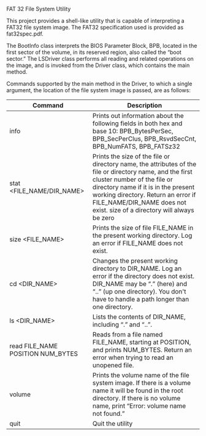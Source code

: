 FAT 32 File System Utility

This project provides a shell-like utility that is capable of interpreting a FAT32 file system image. The FAT32 specification used is provided as fat32spec.pdf.

The BootInfo class interprets the BIOS Parameter Block, BPB, located in the first sector of the volume, in its reserved region, also called the “boot sector.” The LSDriver class performs all reading and related operations on the image, and is invoked from the Driver class, which contains the main method.

Commands supported by the main method in the Driver, to which a single argument, the location of the file system image is passed, are as follows:

|Command|Description  |
|--|--|
|info |Prints out information about the following fields in both hex and base 10: BPB_BytesPerSec, BPB_SecPerClus, BPB_RsvdSecCnt, BPB_NumFATS, BPB_FATSz32 |
|stat <FILE_NAME/DIR_NAME> |Prints the size of the file or directory name, the attributes of the file or directory name, and the first cluster number of the file or directory name if it is in the present working directory.  Return an error if FILE_NAME/DIR_NAME does not exist. size of a directory will always be zero|
|size <FILE_NAME> | Prints the size of file FILE_NAME in the present working directory. Log an error if FILE_NAME does not exist. |
|cd <DIR_NAME>|Changes the present working directory to DIR_NAME.  Log an error if the directory does not exist.  DIR_NAME may be “.” (here) and “..” (up one directory).  You don't have to handle a path longer than one directory.  |
|ls <DIR_NAME> |Lists the contents of DIR_NAME, including “.” and “..”. |
|read FILE_NAME POSITION NUM_BYTES | Reads from a file named FILE_NAME, starting at POSITION, and prints NUM_BYTES. Return an error when trying to read an unopened file. |
|volume|Prints the volume name of the file system image.  If there is a volume name it will be found in the root directory.  If there is no volume name, print “Error: volume name not found.”|
|quit | Quit the utility|
